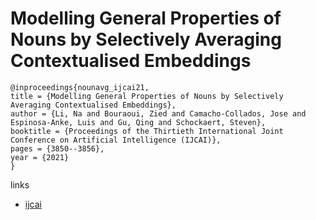 # Modelling General Properties of Nouns by Selectively Averaging Contextualised Embeddings

```
@inproceedings{nounavg_ijcai21,
title = {Modelling General Properties of Nouns by Selectively Averaging Contextualised Embeddings},
author = {Li, Na and Bouraoui, Zied and Camacho-Collados, Jose and Espinosa-Anke, Luis and Gu, Qing and Schockaert, Steven},
booktitle = {Proceedings of the Thirtieth International Joint Conference on Artificial Intelligence (IJCAI)},
pages = {3850--3856},
year = {2021}
}
```

links
- [ijcai](https://www.ijcai.org/Proceedings/2021/530)

